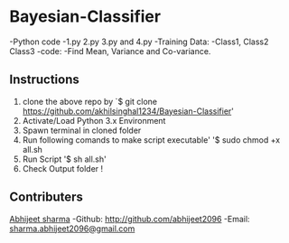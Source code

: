 # Bayesian-Classifier
-Python code 
 -1.py 2.py 3.py and 4.py 
-Training Data:
 -Class1, Class2 Class3 
-code:
 -Find Mean, Variance and Co-variance.

## Instructions
1. clone the above repo by 
	`$ git clone https://github.com/akhilsinghal1234/Bayesian-Classifier'
2. Activate/Load Python 3.x Environment
3. Spawn terminal in cloned folder
4. Run following comands to make script executable'
 	'$ sudo chmod +x all.sh
5. Run Script
 	'$ sh all.sh' 
6. Check Output folder !

## Contributers

[Abhijeet sharma](http://students.iitmandi.ac.in/~abhijeet_sharma)
-Github: http://github.com/abhijeet2096
-Email: sharma.abhijeet2096@gmail.com

